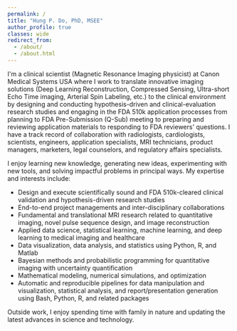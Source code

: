 ```yaml
---
permalink: /
title: "Hung P. Do, PhD, MSEE"
author_profile: true
classes: wide
redirect_from: 
  - /about/
  - /about.html
---
```


I'm a clinical scientist (Magnetic Resonance Imaging physicist) at Canon Medical Systems USA where I work to translate innovative imaging solutions (Deep Learning Reconstruction, Compressed Sensing, Ultra-short Echo Time imaging, Arterial Spin Labeling, etc.) to the clinical environment by designing and conducting hypothesis-driven and clinical-evaluation research studies and engaging in the FDA 510k application processes from planning to FDA Pre-Submission (Q-Sub) meeting to preparing and reviewing application materials to responding to FDA reviewers' questions. I have a track record of collaboration with radiologists, cardiologists, scientists, engineers, application specialists, MRI technicians, product managers, marketers, legal counselors, and regulatory affairs specialists.

I enjoy learning new knowledge, generating new ideas, experimenting with new tools, and solving impactful problems in principal ways. My expertise and interests include:

* Design and execute scientifically sound and FDA 510k-cleared clinical validation and hypothesis-driven research studies
* End-to-end project managements and inter-disciplinary collaborations
* Fundamental and translational MRI research related to quantitative imaging, novel pulse sequence design, and image reconstruction
* Applied data science, statistical learning, machine learning, and deep learning to medical imaging and healthcare
* Data visualization, data analysis, and statistics using Python, R, and Matlab
* Bayesian methods and probabilistic programming for quantitative imaging with uncertainty quantification
* Mathematical modeling, numerical simulations, and optimization
* Automatic and reproducible pipelines for data manipulation and visualization, statistical analysis, and report/presentation generation using Bash, Python, R, and related packages

Outside work, I enjoy spending time with family in nature and updating the latest advances in science and technology.
